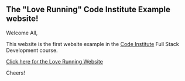 ## The "Love Running" Code Institute Example website!

Welcome All,

This website is the first website example in the [Code Institute](https://codeinstitute.net/) Full Stack Development course.

[Click here for the Love Running Website](https://readri205.github.io/love-running-example/)

Cheers!

